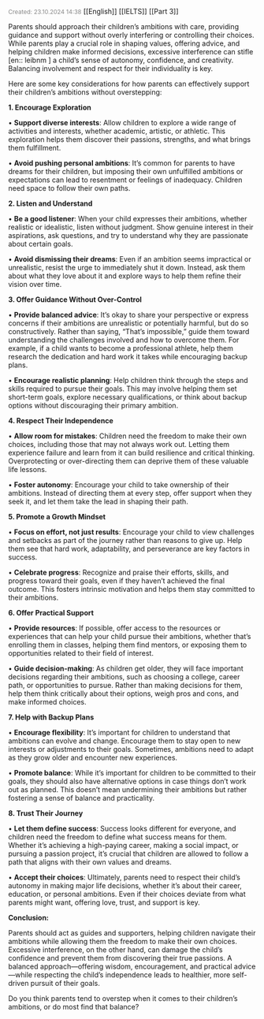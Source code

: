 <span style="font-size:12px; color:#888888;">Created: 23.10.2024 14:38</span>
[[English]] [[IELTS]] [[Part 3]]

Parents should approach their children’s ambitions with care, providing guidance and support without overly interfering or controlling their choices. While parents play a crucial role in shaping values, offering advice, and helping children make informed decisions, excessive interference can stifle [en:: leibnm ] a child’s sense of autonomy, confidence, and creativity. Balancing involvement and respect for their individuality is key.

Here are some key considerations for how parents can effectively support their children’s ambitions without overstepping:
  
**1. Encourage Exploration**

• **Support diverse interests**: Allow children to explore a wide range of activities and interests, whether academic, artistic, or athletic. This exploration helps them discover their passions, strengths, and what brings them fulfillment.

• **Avoid pushing personal ambitions**: It’s common for parents to have dreams for their children, but imposing their own unfulfilled ambitions or expectations can lead to resentment or feelings of inadequacy. Children need space to follow their own paths.

**2. Listen and Understand**

• **Be a good listener**: When your child expresses their ambitions, whether realistic or idealistic, listen without judgment. Show genuine interest in their aspirations, ask questions, and try to understand why they are passionate about certain goals.

• **Avoid dismissing their dreams**: Even if an ambition seems impractical or unrealistic, resist the urge to immediately shut it down. Instead, ask them about what they love about it and explore ways to help them refine their vision over time.

**3. Offer Guidance Without Over-Control**

• **Provide balanced advice**: It’s okay to share your perspective or express concerns if their ambitions are unrealistic or potentially harmful, but do so constructively. Rather than saying, “That’s impossible,” guide them toward understanding the challenges involved and how to overcome them. For example, if a child wants to become a professional athlete, help them research the dedication and hard work it takes while encouraging backup plans.

• **Encourage realistic planning**: Help children think through the steps and skills required to pursue their goals. This may involve helping them set short-term goals, explore necessary qualifications, or think about backup options without discouraging their primary ambition.

**4. Respect Their Independence**

• **Allow room for mistakes**: Children need the freedom to make their own choices, including those that may not always work out. Letting them experience failure and learn from it can build resilience and critical thinking. Overprotecting or over-directing them can deprive them of these valuable life lessons.

• **Foster autonomy**: Encourage your child to take ownership of their ambitions. Instead of directing them at every step, offer support when they seek it, and let them take the lead in shaping their path.

**5. Promote a Growth Mindset**

• **Focus on effort, not just results**: Encourage your child to view challenges and setbacks as part of the journey rather than reasons to give up. Help them see that hard work, adaptability, and perseverance are key factors in success.

• **Celebrate progress**: Recognize and praise their efforts, skills, and progress toward their goals, even if they haven’t achieved the final outcome. This fosters intrinsic motivation and helps them stay committed to their ambitions.

**6. Offer Practical Support**

• **Provide resources**: If possible, offer access to the resources or experiences that can help your child pursue their ambitions, whether that’s enrolling them in classes, helping them find mentors, or exposing them to opportunities related to their field of interest.

• **Guide decision-making**: As children get older, they will face important decisions regarding their ambitions, such as choosing a college, career path, or opportunities to pursue. Rather than making decisions for them, help them think critically about their options, weigh pros and cons, and make informed choices.

**7. Help with Backup Plans**

  

• **Encourage flexibility**: It’s important for children to understand that ambitions can evolve and change. Encourage them to stay open to new interests or adjustments to their goals. Sometimes, ambitions need to adapt as they grow older and encounter new experiences.

• **Promote balance**: While it’s important for children to be committed to their goals, they should also have alternative options in case things don’t work out as planned. This doesn’t mean undermining their ambitions but rather fostering a sense of balance and practicality.

  

**8. Trust Their Journey**

  

• **Let them define success**: Success looks different for everyone, and children need the freedom to define what success means for them. Whether it’s achieving a high-paying career, making a social impact, or pursuing a passion project, it’s crucial that children are allowed to follow a path that aligns with their own values and dreams.

• **Accept their choices**: Ultimately, parents need to respect their child’s autonomy in making major life decisions, whether it’s about their career, education, or personal ambitions. Even if their choices deviate from what parents might want, offering love, trust, and support is key.

  

**Conclusion:**

  

Parents should act as guides and supporters, helping children navigate their ambitions while allowing them the freedom to make their own choices. Excessive interference, on the other hand, can damage the child’s confidence and prevent them from discovering their true passions. A balanced approach—offering wisdom, encouragement, and practical advice—while respecting the child’s independence leads to healthier, more self-driven pursuit of their goals.

  

Do you think parents tend to overstep when it comes to their children’s ambitions, or do most find that balance?